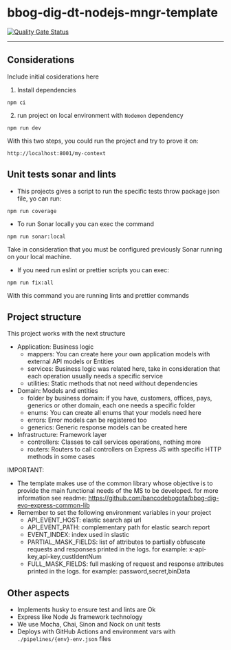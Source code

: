 # bbog-dig-dt-nodejs-mngr-template

[![Quality Gate Status](https://sonarcloud.io/api/project_badges/measure?project=bbog-dig-dt-nodejs-mngr-template&metric=alert_status&token=288fe1116879fa24307060b57b7240d67dddf379)](https://sonarcloud.io/summary/new_code?id=bbog-dig-dt-nodejs-mngr-template)

---

## Considerations

Include initial cosiderations here

1. Install dependencies

```
npm ci
```

2. run project on local environment with `Nodemon` dependency

```
npm run dev
```

With this two steps, you could run the project and try to prove it on:

```
http://localhost:8001/my-context
```

## Unit tests sonar and lints

- This projects gives a script to run the specific tests throw package json file, yo can run:

```
npm run coverage
```

- To run Sonar locally you can exec the command

```
npm run sonar:local
```

Take in consideration that you must be configured previously Sonar running on your local machine.

- If you need run eslint or prettier scripts you can exec:

```
npm run fix:all
```

With this command you are running lints and prettier commands

## Project structure

This project works with the next structure

- Application: Business logic
  - mappers: You can create here your own application models with external API models or Entities
  - services: Business logic was related here, take in consideration that each operation usually needs a specific service
  - utilities: Static methods that not need without dependencies
- Domain: Models and entities
  - folder by business domain: if you have, customers, offices, pays, generics or other domain, each one needs a specific folder
  - enums: You can create all enums that your models need here
  - errors: Error models can be registered too
  - generics: Generic response models can be created here
- Infrastructure: Framework layer
  - controllers: Classes to call services operations, nothing more
  - routers: Routers to call controllers on Express JS with specific HTTP methods in some cases

IMPORTANT:
- The template makes use of the common library whose objective is to provide the main functional needs of the MS to be developed. for more
information see readme: https://github.com/bancodebogota/bbog-dig-evo-express-common-lib
- Remember to set the following environment variables in your project
  - API_EVENT_HOST: elastic search api url
  - API_EVENT_PATH: complementary path for elastic search report
  - EVENT_INDEX: index used in slastic
  - PARTIAL_MASK_FIELDS: list of attributes to partially obfuscate requests and responses printed in the logs. for example: x-api-key,api-key,custIdentNum
  - FULL_MASK_FIELDS: full masking of request and response attributes printed in the logs. for example: password,secret,binData


## Other aspects

- Implements husky to ensure test and lints are Ok
- Express like Node Js framework technology
- We use Mocha, Chai, Sinon and Nock on unit tests
- Deploys with GitHub Actions and environment vars with `./pipelines/{env}-env.json` files
